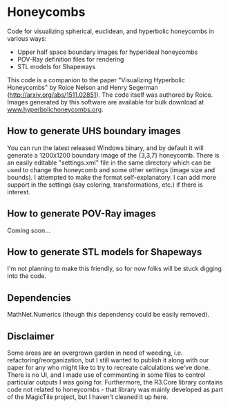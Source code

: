 # Honeycombs
Code for visualizing spherical, euclidean, and hyperbolic honeycombs in various ways:
  * Upper half space boundary images for hyperideal honeycombs
  * POV-Ray definition files for rendering
  * STL models for Shapeways
  
This code is a companion to the paper "Visualizing Hyperbolic Honeycombs" by Roice Nelson and Henry Segerman (http://arxiv.org/abs/1511.02851).  The code itself was authored by Roice.  Images generated by this software are available for bulk download at www.hyperbolichoneycombs.org.

## How to generate UHS boundary images
You can run the latest released Windows binary, and by default it will generate a 1200x1200 boundary image of the {3,3,7} honeycomb.  There is an easily editable "settings.xml" file in the same directory which can be used to change the honeycomb and some other settings (image size and bounds).  I attempted to make the format self-explanatory.  I can add more support in the settings (say coloring, transformations, etc.) if there is interest.

## How to generate POV-Ray images
Coming soon...

## How to generate STL models for Shapeways
I'm not planning to make this friendly, so for now folks will be stuck digging into the code.

## Dependencies
MathNet.Numerics (though this dependency could be easily removed).

## Disclaimer
Some areas are an overgrown garden in need of weeding, i.e. refactoring/reorganization, but I still wanted to publish it along with our paper for any who might like to try to recreate calculations we've done.  There is no UI, and I made use of commenting in some files to control particular outputs I was going for.  Furthermore, the R3.Core library contains code not related to honeycombs - that library was mainly developed as part of the MagicTile project, but I haven't cleaned it up here.
